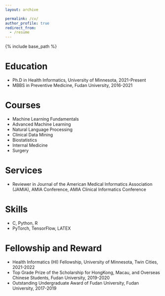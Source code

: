 ```yaml
---
layout: archive

permalink: /cv/
author_profile: true
redirect_from:
  - /resume
---
```


{% include base_path %}

Education
======
* Ph.D in Health Informatics, University of Minnesota, 2021-Present
* MBBS in Preventive Medicine, Fudan University, 2016-2021


Courses
======
* Machine Learning Fundamentals
* Advanced Machine Learning
* Natural Language Processing
* Clinical Data Mining
* Biostatistics
* Internal Medicine
* Surgery


Services
======
* Reviewer in Journal of the American Medical Informatics Association (JAMIA), AMIA Conference, AMIA Clinical Informatics Conference


Skills
======
* C, Python, R
* PyTorch, TensorFlow, LATEX

Fellowship and Reward
======
* Health Informatics (HI) Fellowship, University of Minnesota, Twin Cities, 2021-2022
* Top Grade Prize of the Scholarship for HongKong, Macau, and Overseas Chinese Students, Fudan University, 2019-2020
* Outstanding Undergraduate Award of Fudan University, Fudan University, 2017-2019


  
